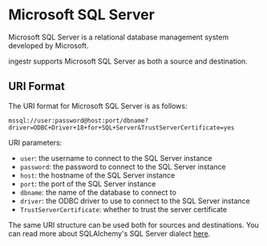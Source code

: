 # Microsoft SQL Server
Microsoft SQL Server is a relational database management system developed by Microsoft.

ingestr supports Microsoft SQL Server as both a source and destination.

## URI Format
The URI format for Microsoft SQL Server is as follows:

```plaintext
mssql://user:password@host:port/dbname?driver=ODBC+Driver+18+for+SQL+Server&TrustServerCertificate=yes
```

URI parameters:
- `user`: the username to connect to the SQL Server instance
- `password`: the password to connect to the SQL Server instance
- `host`: the hostname of the SQL Server instance
- `port`: the port of the SQL Server instance
- `dbname`: the name of the database to connect to
- `driver`: the ODBC driver to use to connect to the SQL Server instance
- `TrustServerCertificate`: whether to trust the server certificate

The same URI structure can be used both for sources and destinations. You can read more about SQLAlchemy's SQL Server dialect [here](https://docs.sqlalchemy.org/en/20/core/engines.html#microsoft-sql-server).
